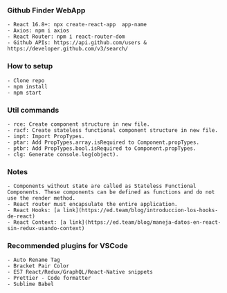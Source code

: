 ### Github Finder WebApp
    - React 16.8+: npx create-react-app  app-name
    - Axios: npm i axios
    - React Router: npm i react-router-dom
    - Github APIs: https://api.github.com/users & https://developer.github.com/v3/search/

### How to setup
    - Clone repo
    - npm install
    - npm start

### Util commands
    - rce: Create component structure in new file.
    - racf: Create stateless functional component structure in new file.
    - impt: Import PropTypes.
    - ptar: Add PropTypes.array.isRequired to Component.propTypes.
    - ptbr: Add PropTypes.bool.isRequired to Component.propTypes.
    - clg: Generate console.log(object).

### Notes
    - Components without state are called as Stateless Functional Components. These components can be defined as functions and do not use the render method.
    - React router must encapsulate the entire application.
    - React Hooks: [a link](https://ed.team/blog/introduccion-los-hooks-de-react)
    - React Context: [a link](https://ed.team/blog/maneja-datos-en-react-sin-redux-usando-context)

### Recommended plugins for VSCode
    - Auto Rename Tag
    - Bracket Pair Color
    - ES7 React/Redux/GraphQL/React-Native snippets
    - Prettier - Code formatter
    - Sublime Babel
